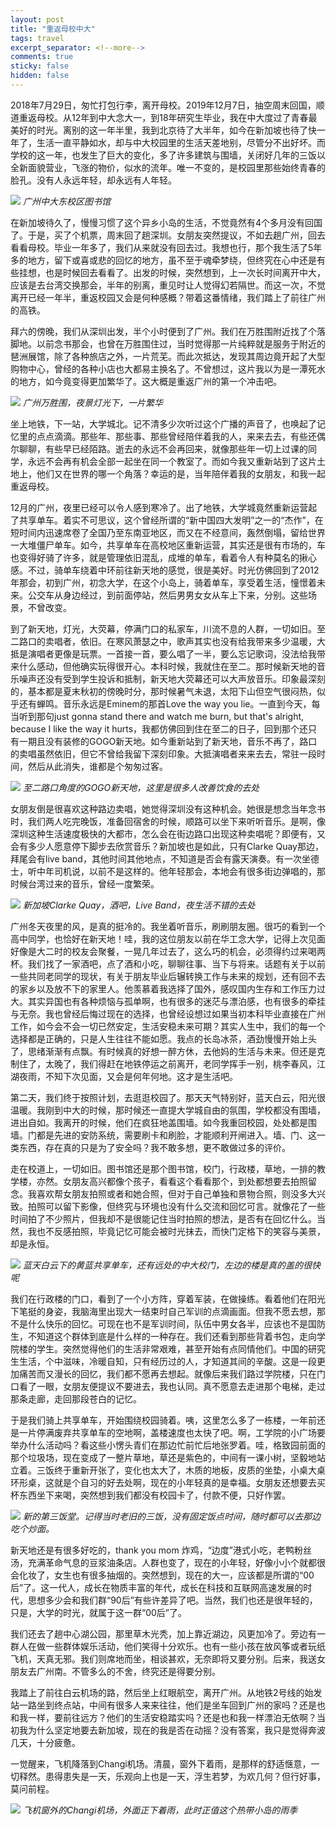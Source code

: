 ```yaml
---
layout: post
title: "重返母校中大"
tags: travel
excerpt_separator: <!--more-->
comments: true
sticky: false
hidden: false
---
```



2018年7月29日，匆忙打包行李，离开母校。2019年12月7日，抽空周末回国，顺道重返母校。从12年到中大念大一，到18年研究生毕业，我在中大度过了青春最美好的时光。离别的这一年半里，我到北京待了大半年，如今在新加坡也待了快一年了，生活一直平静如水，却与中大校园里的生活天差地别，尽管分不出好坏。而学校的这一年，也发生了巨大的变化，多了许多建筑与围墙，关闭好几年的三饭以全新面貌营业，飞涨的物价，似水的流年。唯一不变的，是校园里那些始终青春的脸孔。没有人永远年轻，却永远有人年轻。<!--more-->

![](/assets/images/2019-12-07/1.jpeg)
_广州中大东校区图书馆_

在新加坡待久了，慢慢习惯了这个异乡小岛的生活，不觉竟然有4个多月没有回国了。于是，买了个机票，周末回了趟深圳。女朋友突然提议，不如去趟广州，回去看看母校。毕业一年多了，我们从来就没有回去过。我想也行，那个我生活了5年多的地方，留下或喜或悲的回忆的地方，虽不至于魂牵梦绕，但终究在心中还是有些挂想，也是时候回去看看了。出发的时候，突然想到，上一次长时间离开中大，应该是去台湾交换那会，半年的别离，重见时让人觉得幻若隔世。而这一次，不觉离开已经一年半，重返校园又会是何种感概？带着这番情绪，我们踏上了前往广州的高铁。

拜六的傍晚，我们从深圳出发，半个小时便到了广州。我们在万胜围附近找了个落脚地。以前念书那会，也曾在万胜围住过，当时觉得那一片纯粹就是服务于附近的琶洲展馆，除了各种旅店之外，一片荒芜。而此次抵达，发现其周边竟开起了大型购物中心，曾经的各种小店也大都易主换名了。不曾想过，这片我以为是一潭死水的地方，如今竟变得更加繁华了。这大概是重返广州的第一个冲击吧。

![](/assets/images/2019-12-07/2.jpeg)
_广州万胜围，夜景灯光下，一片繁华_

坐上地铁，下一站，大学城北。记不清多少次听过这个广播的声音了，也唤起了记忆里的点点滴滴。那些年、那些事、那些曾经陪伴着我的人，来来去去，有些还偶尔聊聊，有些早已经陌路。逝去的永远不会再回来，就像那些年一切上过课的同学，永远不会再有机会全部一起坐在同一个教室了。而如今我又重新站到了这片土地上，他们又在世界的哪一个角落？幸运的是，当年陪伴着我的女朋友，和我一起重返母校。

12月的广州，夜里已经可以令人感到寒冷了。出了地铁，大学城竟然重新运营起了共享单车。着实不可思议，这个曾经所谓的“新中国四大发明”之一的“杰作”，在短时间内迅速席卷了全国乃至东南亚地区，而又在不经意间，轰然倒塌，留给世界一大堆僵尸单车。如今，共享单车在高校地区重新运营，其实还是很有市场的，车也变得好骑了许多，就是管理依旧混乱，成堆的单车，看着令人有种莫名的揪心感。不过，骑单车绕着中环前往新天地的感觉，很是美好。时光仿佛回到了2012年那会，初到广州，初念大学，在这个小岛上，骑着单车，享受着生活，憧憬着未来。公交车从身边经过，到前面停站，然后男男女女从车上下来，分别。这些场景，不曾改变。

到了新天地，灯光，大荧幕，停满门口的私家车，川流不息的人群，一切如旧。至二路口的卖唱者，依旧。在寒风萧瑟之中，歌声其实也没有给我带来多少温暖，大抵是演唱者更像是玩票。一首接一首，要么唱了一半，要么忘记歌词，没法给我带来什么感动，但他确实玩得很开心。本科时候，我就住在至二。那时候新天地的音乐噪声还没有受到学生投诉和抵制，新天地大荧幕还可以大声放音乐。印象最深刻的，基本都是夏末秋初的傍晚时分，那时候暑气未退，太阳下山但空气很闷热，似乎还有蝉鸣。音乐永远是Eminem的那首Love the way you lie。一直到今天，每当听到那句just gonna stand there and watch me burn, but that's alright, because I like the way it hurts，我都仿佛回到住在至二的日子，回到那个还只有一期且没有装修的GOGO新天地。如今重新站到了新天地，音乐不再了，路口的卖唱虽然依旧，但它不曾给我留下深刻印象。大抵演唱者来来去去，常驻一段时间，然后从此消失，谁都是个匆匆过客。

![](/assets/images/2019-12-07/3.jpeg)
_至二路口角度的GOGO新天地，这里是很多人改善饮食的去处_

女朋友倒是很喜欢这种路边卖唱，她觉得深圳没有这种机会。她很是想念当年念书时，我们两人吃完晚饭，准备回宿舍的时候，顺路可以坐下来听听音乐。是啊，像深圳这种生活速度极快的大都市，怎么会在街边路口出现这种卖唱呢？即便有，又会有多少人愿意停下脚步去欣赏音乐？新加坡也是如此，只有Clarke Quay那边，拜尾会有live band，其他时间其他地点，不知道是否会有露天演奏。有一次坐德士，听中年司机说，以前不是这样的。他年轻那会，本地会有很多街边弹唱的，那时候台湾过来的音乐，曾经一度繁荣。

![](/assets/images/2019-12-07/4.jpeg)
_新加坡Clarke Quay，酒吧，Live Band，夜生活不错的去处_

广州冬天夜里的风，是真的挺冷的。我坐着听音乐，刷刷朋友圈。很巧的看到一个高中同学，也恰好在新天地！哇，我的这位朋友以前在华工念大学，记得上次见面好像是大二时的校友会聚餐，一晃几年过去了，这么巧的机会，必须得约过来喝两杯。我们找了一家酒吧，点了酒和小吃，聊聊往事、当下与将来。话题有关于以前一些共同老同学的现状，有关于朋友毕业后辗转换工作与未来的规划，还有回不去的家乡以及放不下的家里人。他羡慕着我选择了国外，感叹国内生存和工作压力过大。其实异国也有各种烦恼与孤单啊，也有很多的迷茫与漂泊感，也有很多的牵挂与无奈。我也曾经后悔过现在的选择，也曾经设想过如果当初本科毕业直接在广州工作，如今会不会一切已然安定，生活安稳未来可期？其实人生中，我们的每一个选择都是正确的，只是人生往往不能如愿。我点的长岛冰茶，酒劲慢慢开始上头了，思绪渐渐有点飘。有时候真的好想一醉方休，去他妈的生活与未来。但还是克制住了，太晚了，我们得赶在地铁停运之前离开，老同学挥手一别，桃李春风，江湖夜雨，不知下次见面，又会是何年何地。这才是生活吧。

第二天，我们终于按照计划，去逛逛校园了。那天天气特别好，蓝天白云，阳光很温暖。我刚到中大的时候，那时候还一直提大学城自由的氛围，学校都没有围墙，进出自如。我离开的时候，他们在疯狂地盖围墙。如今我重回校园，处处都是围墙。门都是先进的安防系统，需要刷卡和刷脸，才能顺利开闸进入。墙、门、这一类东西，存在真的只是为了安全吗？我不敢多想，更不敢做过多的评价。

走在校道上，一切如旧。图书馆还是那个图书馆，校门，行政楼，草地，一排的教学楼，亦然。女朋友高兴都像个孩子，看看这个看看那个，到处都想要去拍照留念。我喜欢帮女朋友拍照或者和她合照，但对于自己单独和景物合照，则没多大兴致。拍照可以留下影像，但终究与环境也没有什么交流和回忆可言。就像花了一些时间拍了不少照片，但我却不是很能记住当时拍照的想法，是否有在回忆什么。当然，我也不反感拍照，毕竟记忆可能会被时光抹去，而快门定格下的笑容与美景，却是永恒。

![](/assets/images/2019-12-07/5.jpeg)
_蓝天白云下的黄蓝共享单车，还有远处的中大校门，左边的楼是真的盖的很快呢_

我们在行政楼的门口，看到了一个小方阵，穿着军装，在做操练。看着他们在阳光下笔挺的身姿，我脑海里出现大一结束时自己军训的点滴画面。但我不愿去想，那不是什么快乐的回忆。可现在也不是军训时间，队伍中男女各半，应该也不是国防生，不知道这个群体到底是什么样的一种存在。我们还看到那些背着书包，走向学院楼的学生。突然觉得他们的生活非常艰难，甚至开始有点同情他们。中国的研究生生活，个中滋味，冷暖自知，只有经历过的人，才知道其间的辛酸。这是一段更加痛苦而又漫长的回忆，我们都不愿再去想起。就像后来我们路过学院楼，只在门口看了一眼，女朋友便提议不要进去，我也认同。真不愿意去走进那个电梯，走过那条走廊，走回那段苍白的记忆。

于是我们骑上共享单车，开始围绕校园骑着。咦，这里怎么多了一栋楼，一年前还是一片停满废弃共享单车的空地啊，盖楼速度也太快了吧。啊，工学院的小广场要举办什么活动吗？看这些小愣头青们在那边忙前忙后地张罗着。哇，格致园前面的那个垃圾场，现在变成了一整片草地，草还是紫色的，中间有一课小树，坚毅地站立着。三饭终于重新开张了，变化也太大了，木质的地板，皮质的坐垫，小桌大桌环形桌，这就是个自习的好去处啊，现在的小年轻真的是幸福。女朋友还想要去买杯东西坐下来喝，突然想到我们都没有校园卡了，付款不便，只好作罢。

![](/assets/images/2019-12-07/6.jpeg)
_新的第三饭堂。记得当时老旧的三饭，没有固定饭点时间，随时都可以去那边吃个炒面。_

新天地还是有很多好吃的，thank you mom 炸鸡，“边度”港式小吃，老鸭粉丝汤，充满革命气息的豆浆油条店。人群也变了，现在的小年轻，好像小小个就都很会化妆了，女生也有很多抽烟的。突然想到，现在的大一，应该都是所谓的“00后”了。这一代人，成长在物质丰富的年代，成长在科技和互联网高速发展的时代，思想多少会和我们群“90后”有些许差异了吧。当然，我们也还是很年轻的，只是，大学的时光，就属于这一群“00后”了。

我们还去了趟中心湖公园，那里草木光秃，加上靠近湖边，风更加冷了。旁边有一群人在做一些群体娱乐活动，他们笑得十分欢乐。也有一些小孩在放风筝或者玩纸飞机，天真无邪。我们则席地而坐，相谈甚欢，无奈即将又要分别。后来，我送女朋友去广州南。不管多么的不舍，终究还是得要分别。

我踏上了前往白云机场的路，然后坐上红眼航空，离开广州。从地铁2号线的始发站一路坐到终点站，中间有很多人来来往往，他们是坐车回到广州的家吗？还是也和我一样，要前往远方？他们的生活安稳踏实吗？还是也和我一样漂泊无依啊？当初我为什么坚定地要去新加坡，现在的我是否在动摇？没有答案，我只是觉得奔波几天，十分疲惫。

一觉醒来，飞机降落到Changi机场。清晨，窗外下着雨，是那样的舒适惬意，一切释然。患得患失是一天，乐观向上也是一天，浮生若梦，为欢几何？但行好事，莫问前程。

![](/assets/images/2019-12-07/7.png)
_飞机窗外的Changi机场，外面正下着雨，此时正值这个热带小岛的雨季_
